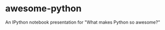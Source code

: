 awesome-python
==============

An IPython notebook presentation for "What makes Python so awesome?"
